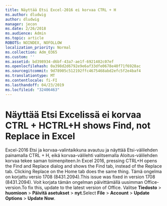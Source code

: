 ```yaml
---
title: Näyttää Etsi Excel-2016 ei korvaa CTRL + H
ms.author: dludwig
author: dludwig
manager: jecon
ms.date: 2/26/2018
ms.audience: Admin
ms.topic: article
ROBOTS: NOINDEX, NOFOLLOW
localization_priority: Normal
ms.collection: Adm_O365
ms.custom: ''
ms.assetid: bd398934-d6bf-43a7-ae1f-6921402c07ef
ms.openlocfilehash: 0a398d2d6792e9e6af33dfe0678e40f71f6928ac
ms.sourcegitcommit: 9d78905c512192ffc4675468abd2efc5f2e4baf4
ms.translationtype: MT
ms.contentlocale: fi-FI
ms.lasthandoff: 04/23/2019
ms.locfileid: "32406463"
---
```

# <a name="ctrlh-shows-find-not-replace-in-excel"></a><span data-ttu-id="6af55-102">Näyttää Etsi Excelissä ei korvaa CTRL + H</span><span class="sxs-lookup"><span data-stu-id="6af55-102">CTRL+H shows Find, not Replace in Excel</span></span>

<span data-ttu-id="6af55-103">Excel-2016 Etsi ja korvaa-valintaikkuna avautuu ja näyttää Etsi-välilehden painamalla CTRL + H, eikä korvaa-välilehti valitsemalla Aloitus-välilehden korvaa tekee saman toimenpiteen.</span><span class="sxs-lookup"><span data-stu-id="6af55-103">In Excel 2016, pressing CTRL+H opens the Find and Replace dialog and shows the Find tab, instead of the Replace tab. Clicking Replace on the Home tab does the same thing.</span></span> <span data-ttu-id="6af55-104">Tämä ongelma on korjattu versio 1708 (8431.2094).</span><span class="sxs-lookup"><span data-stu-id="6af55-104">This issue was fixed in version 1708 (8431.2094).</span></span> <span data-ttu-id="6af55-105">Voit korjata tämän ongelman päivittämällä uusimman Office-version.</span><span class="sxs-lookup"><span data-stu-id="6af55-105">To fix this, update to the latest version of Office.</span></span> <span data-ttu-id="6af55-106">Valitse **Tiedosto** \> **huomioon** \> **Päivitä asetukset** \> **nyt**.</span><span class="sxs-lookup"><span data-stu-id="6af55-106">Select **File** \> **Account** \> **Update Options** \> **Update Now**.</span></span>
  

